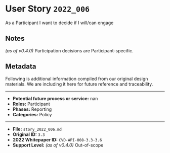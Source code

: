 
# User Story `2022_006` #

As a Participant I want to decide if I will/can engage

## Notes ##

*(as of v0.4.0)*
Participation decisions are Participant-specific. 


## Metadata ##

Following is additional information compiled from our original design materials.
We are including it here for future reference and traceability.

---

- **Potential future process or service:** nan
- **Roles:** Participant
- **Phases:** Reporting
- **Categories:** Policy

---

- **File:** `story_2022_006.md`
- **Original ID:** `3.3`
- **2022 Whitepaper ID:** `CVD-API-008-3.3-3.6`
- **Support Level:** *(as of v0.4.0)* Out-of-scope
